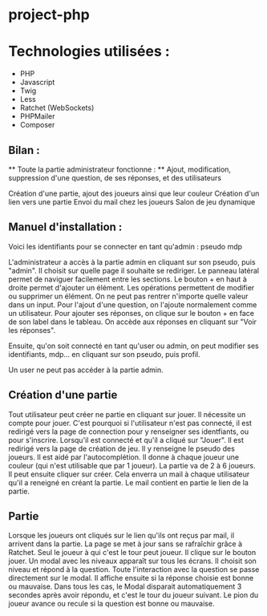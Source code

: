 # project-php

# Technologies utilisées : 
- PHP
- Javascript
- Twig
- Less
- Ratchet (WebSockets)
- PHPMailer
- Composer

## Bilan : 
** Toute la partie administrateur fonctionne : **
Ajout, modification, suppression d'une question, de ses réponses, et des utilisateurs


Création d'une partie, ajout des joueurs ainsi que leur couleur
Création d'un lien vers une partie
Envoi du mail chez les joueurs
Salon de jeu dynamique 

## Manuel d'installation : 
Voici les identifiants pour se connecter en tant qu'admin : 
pseudo
mdp

L'administrateur a accès à la partie admin en cliquant sur son pseudo, puis "admin".
Il choisit sur quelle page il souhaite se rediriger.
Le panneau latéral permet de naviguer facilement entre les sections.
Le bouton + en haut à droite permet d'ajouter un élément.
Les opérations permettent de modifier ou supprimer un élément.
On ne peut pas rentrer n'importe quelle valeur dans un input.
Pour l'ajout d'une question, on l'ajoute normalement comme un utilisateur. Pour ajouter ses réponses, on clique sur le bouton + en face de son label dans le tableau.
On accède aux réponses en cliquant sur "Voir les réponses".

Ensuite, qu'on soit connecté en tant qu'user ou admin, on peut modifier ses identifiants, mdp... en cliquant sur son pseudo, puis profil.

Un user ne peut pas accéder à la partie admin.

## Création d'une partie

Tout utilisateur peut créer ne partie en cliquant sur jouer.
Il nécessite un compte pour jouer. C'est pourquoi si l'utilisateur n'est pas connecté, il est redirigé vers la page de connection pour y renseigner ses identfiants, ou pour s'inscrire.
Lorsqu'il est connecté et qu'il a cliqué sur "Jouer". Il est redirigé vers la page de création de jeu. Il y renseigne le pseudo des joueurs. Il est aidé par l'autocomplétion. Il donne à chaque joueur une couleur (qui n'est utilisable que par 1 joueur).
La partie va de 2 à 6 joueurs.
Il peut ensuite cliquer sur créer. Cela enverra un mail à chaque utilisateur qu'il a reneigné en créant la partie.
Le mail contient en partie le lien de la partie.

## Partie

Lorsque les joueurs ont cliqués sur le lien qu'ils ont reçus par mail, il arrivent dans la partie.
La page se met à jour sans se rafraîchir grâce à Ratchet.
Seul le joueur à qui c'est le tour peut joueur. Il clique sur le bouton jouer.
Un modal avec les niveaux apparaît sur tous les écrans. Il choisit son niveau et répond à la question.
Toute l'interaction avec la question se passe directement sur le modal. Il affiche ensuite si la réponse choisie est bonne ou mauvaise.
Dans tous les cas, le Modal disparait automatiquement 3 secondes après avoir répondu, et c'est le tour du joueur suivant. 
Le pion du joueur avance ou recule si la question est bonne ou mauvaise.